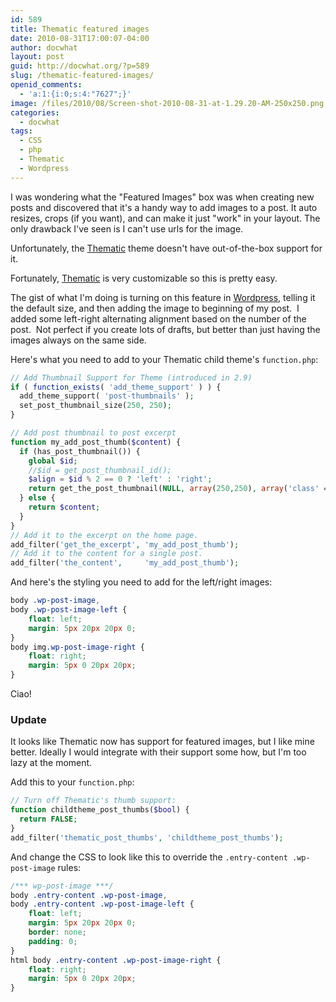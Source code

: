 ```yaml
---
id: 589
title: Thematic featured images
date: 2010-08-31T17:00:07-04:00
author: docwhat
layout: post
guid: http://docwhat.org/?p=589
slug: /thematic-featured-images/
openid_comments:
  - 'a:1:{i:0;s:4:"7627";}'
image: /files/2010/08/Screen-shot-2010-08-31-at-1.29.20-AM-250x250.png
categories:
  - docwhat
tags:
  - CSS
  - php
  - Thematic
  - Wordpress
---
```

I was wondering what the "Featured Images" box was when creating new posts and discovered that it's a handy way to add images to a post. It auto resizes, crops (if you want), and can make it just "work" in your layout. The only drawback I've seen is I can't use urls for the image.

Unfortunately, the [Thematic](http://themeshaper.com/thematic/ "Thematic") theme doesn't have out-of-the-box support for it.

Fortunately, [Thematic](http://themeshaper.com/thematic/ "Thematic") is very customizable so this is pretty easy.

The gist of what I'm doing is turning on this feature in [Wordpress](http://wordpress.org "WordPress"), telling it the default size, and then adding the image to beginning of my post.  I added some left-right alternating alignment based on the number of the post.  Not perfect if you create lots of drafts, but better than just having the images always on the same side.

Here's what you need to add to your Thematic child theme's `function.php`:

``` php
// Add Thumbnail Support for Theme (introduced in 2.9)
if ( function_exists( 'add_theme_support' ) ) {
  add_theme_support( 'post-thumbnails' );
  set_post_thumbnail_size(250, 250);
}

// Add post thumbnail to post excerpt
function my_add_post_thumb($content) {
  if (has_post_thumbnail()) {
    global $id;
    //$id = get_post_thumbnail_id();
    $align = $id % 2 == 0 ? 'left' : 'right';
    return get_the_post_thumbnail(NULL, array(250,250), array('class' => ' wp-post-image-' . $align)) . $content;
  } else {
    return $content;
  }
}
// Add it to the excerpt on the home page.
add_filter('get_the_excerpt', 'my_add_post_thumb');
// Add it to the content for a single post.
add_filter('the_content',     'my_add_post_thumb');
```

And here's the styling you need to add for the left/right images:

``` css
body .wp-post-image,
body .wp-post-image-left {
    float: left;
    margin: 5px 20px 20px 0;
}
body img.wp-post-image-right {
    float: right;
    margin: 5px 0 20px 20px;
}
```

Ciao!

### Update

It looks like Thematic now has support for featured images, but I like mine better. Ideally I would integrate with their support some how, but I'm too lazy at the moment.

Add this to your `function.php`:

``` php
// Turn off Thematic's thumb support:
function childtheme_post_thumbs($bool) {
  return FALSE;
}
add_filter('thematic_post_thumbs', 'childtheme_post_thumbs');
```

And change the CSS to look like this to override the `.entry-content .wp-post-image` rules:

``` css
/*** wp-post-image ***/
body .entry-content .wp-post-image,
body .entry-content .wp-post-image-left {
    float: left;
    margin: 5px 20px 20px 0;
    border: none;
    padding: 0;
}
html body .entry-content .wp-post-image-right {
    float: right;
    margin: 5px 0 20px 20px;
}
```
